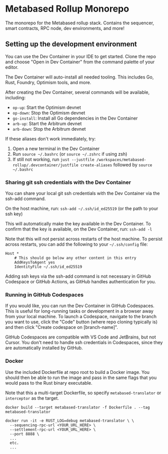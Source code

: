 # Metabased Rollup Monorepo

The monorepo for the Metabased rollup stack. Contains the sequencer, smart contracts, RPC node, dev environments, and more!

## Setting up the development environment

You can use the Dev Container in your IDE to get started. Clone the repo and choose "Open in Dev Container" from the command palette of your editor.

The Dev Container will auto-install all needed tooling. This includes Go, Rust, Foundry, Optimism tools, and more.

After creating the Dev Container, several commands will be available, including:

- `op-up`: Start the Optimism devnet
- `op-down`: Stop the Optimism devnet
- `go-install`: Install all Go dependencies in the Dev Container
- `arb-up`: Start the Arbitrum devnet
- `arb-down`: Stop the Arbitrum devnet

If these aliases don't work immediately, try:
1. Open a new terminal in the Dev Container
2. Run `source ~/.bashrc` (or `source ~/.zshrc` if using zsh)
3. If still not working, run `just --justfile /workspaces/metabased-rollup/.devcontainer/justfile create-aliases` followed by `source ~/.bashrc`

### Sharing git ssh credentials with the Dev Container

You can share your local git ssh credentials with the Dev Container via the ssh-add command.

On the host machine, run: `ssh-add ~/.ssh/id_ed25519` (or the path to your ssh key)

This will automatically make the key available in the Dev Container. To confirm that the key is available, on the Dev Container, run: `ssh-add -l`

Note that this will not persist across restarts of the host machine. To persist across restarts, you can add the following to your `~/.ssh/config` file:

```
Host *
    # This should go below any other content in this entry
    AddKeysToAgent yes
    IdentityFile ~/.ssh/id_ed25519
```

Adding ssh keys via the ssh-add command is not necessary in GitHub Codespace or GitHub Actions, as GitHub handles authentication for you.

### Running in GitHub Codespaces

If you would like, you can run the Dev Container in GitHub Codespaces. This is useful for long-running tasks or development in a browser away from your local machine. To launch a Codespace, navigate to the branch you want to use, click the "Code" button (where repo cloning typically is) and then click "Create codespace on \[branch-name]".

GitHub Codespaces are compatible with VS Code and JetBrains, but not Cursor. You don't need to handle ssh credentials in Codespaces, since they are automatically installed by GitHub.

### Docker

Use the included Dockerfile at repo root to build a Docker image. You should then be able to run the image and pass in the same flags
that you would pass to the Rust binary executable.

Note that this a multi-target Dockerfile, so specify `metabased-translator` or `interceptor` as the target.
```
docker build --target metabased-translator -f Dockerfile . --tag metabased-translator

docker run -it -e RUST_LOG=debug metabased-translator \ \
  --sequencing-rpc-url <YOUR_URL_HERE> \
  --settlement-rpc-url <YOUR_URL_HERE> \
  --port 8888 \
  ... 
  etc.
  ...
```